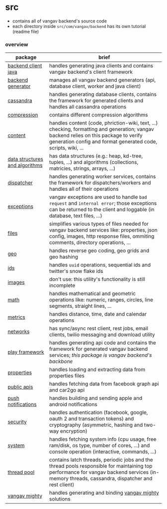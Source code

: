 
# src

+ contains all of vangav backend's source code
+ each directory inside `src/com/vangav/backend` has its own tutorial (readme file)

### overview

| package | brief |
| ------- | ----- |
| [backend client java](https://github.com/vangav/vos_backend/tree/master/src/com/vangav/backend/backend_client_java) | handles generating java clients and contains vangav backend's client framework |
| [backend generator](https://github.com/vangav/vos_backend/tree/master/src/com/vangav/backend/backend_generator) | manages all vangav backend generators (api, database client, worker and java client) |
| [cassandra](https://github.com/vangav/vos_backend/tree/master/src/com/vangav/backend/cassandra) | handles generating database clients, contains the framework for generated clients and handles all cassandra operations |
| [compression](https://github.com/vangav/vos_backend/tree/master/src/com/vangav/backend/compression) | contains different compression algorithms |
| [content](https://github.com/vangav/vos_backend/tree/master/src/com/vangav/backend/content) | handles content (code, phriction-wiki, text, ...) checking, formatting and generation; vangav backend relies on this package to verify generation config and format generated code, scripts, wiki, ... |
| [data structures and algorithms](https://github.com/vangav/vos_backend/tree/master/src/com/vangav/backend/data_structures_and_algorithms) | has data structures (e.g.: heap, kd-tree, tuples, ...) and algorithms (collections, matricies, strings, arrays, ...) |
| [dispatcher](https://github.com/vangav/vos_backend/tree/master/src/com/vangav/backend/dispatcher) | handles generating worker services, contains the framework for dispatchers/workers and handles all of their operations |
| [exceptions](https://github.com/vangav/vos_backend/tree/master/src/com/vangav/backend/exceptions) | vangav exceptions are used to handle `bad request` and `internal error`; those exceptions can be returned to the client and loggable (in database, text files, ...) |
| [files](https://github.com/vangav/vos_backend/tree/master/src/com/vangav/backend/files) | simplifies various types of files needed for vangav backend services like: properties, json config, images, http response files, ommiting comments, directory operations, ... |
| [geo](https://github.com/vangav/vos_backend/tree/master/src/com/vangav/backend/geo) | handles reverse geo coding, geo grids and geo hashing |
| [ids](https://github.com/vangav/vos_backend/tree/master/src/com/vangav/backend/ids) | handles `uuid` operations, sequential ids and twitter's snow flake ids |
| [images](https://github.com/vangav/vos_backend/tree/master/src/com/vangav/backend/images) | don't use: this utility's functionality is still incomplete |
| [math](https://github.com/vangav/vos_backend/tree/master/src/com/vangav/backend/math) | handles mathematical and geometric operations like: numeric, ranges, circles, line segments, straight lines, ... |
| [metrics](https://github.com/vangav/vos_backend/tree/master/src/com/vangav/backend/metrics) | handles distance, time, date and calendar operations |
| [networks](https://github.com/vangav/vos_backend/tree/master/src/com/vangav/backend/networks) | has sync/async rest client, rest jobs, email clients, twilio messaging and download utility |
| [play framework](https://github.com/vangav/vos_backend/tree/master/src/com/vangav/backend/play_framework) | handles generating api code and contains the framework for generated vangav backend services; *this package is vangav backend's backbone* |
| [properties](https://github.com/vangav/vos_backend/tree/master/src/com/vangav/backend/properties) | handles loading and extracting data from properties files |
| [public apis](https://github.com/vangav/vos_backend/tree/master/src/com/vangav/backend/public_apis) | handles fetching data from facebook graph api and car2go api |
| [push notifications](https://github.com/vangav/vos_backend/tree/master/src/com/vangav/backend/push_notifications) | handles building and sending apple and android notifications |
| [security](https://github.com/vangav/vos_backend/tree/master/src/com/vangav/backend/security) | handles authentication (facebook, google, oauth 2 and transaction tokens) and cryptography (asymmetric, hashing and two-way encryption) |
| [system](https://github.com/vangav/vos_backend/tree/master/src/com/vangav/backend/system) | handles fetching system info (cpu usage, free ram/disk, os type, number of cores, ...) and console operation (interactive, commands, ...) |
| [thread pool](https://github.com/vangav/vos_backend/tree/master/src/com/vangav/backend/thread_pool) | contains latch threads, periodic jobs and the thread pools responsible for maintaining top performance for vangav backend services (in-memory threads, cassandra, dispatcher and rest client) |
| [vangav mighty](https://github.com/vangav/vos_backend/tree/master/src/com/vangav/backend/vangav_m) | handles generating and binding [vangav mighty](http://vangav.com/) solutions |
